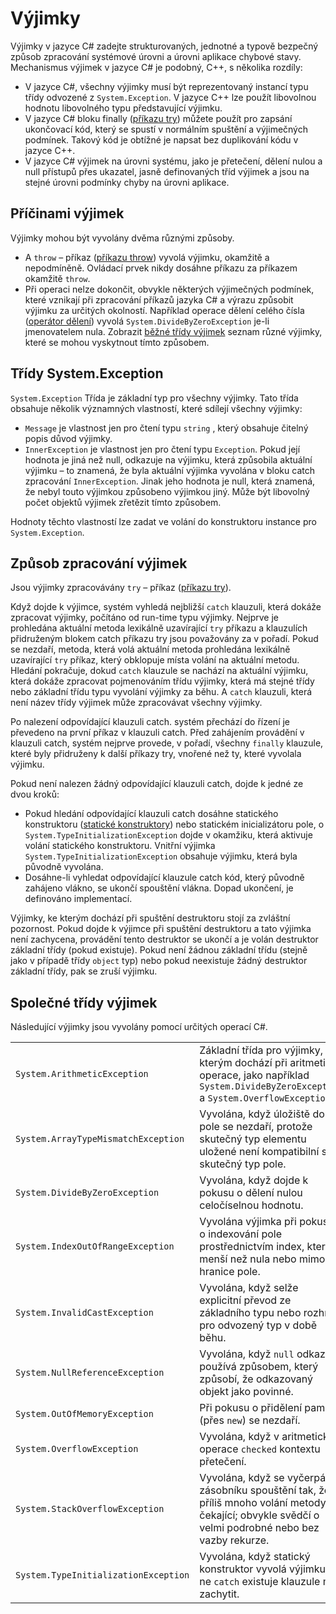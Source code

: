 # <a name="exceptions"></a>Výjimky

Výjimky v jazyce C# zadejte strukturovaných, jednotné a typově bezpečný způsob zpracování systémové úrovni a úrovni aplikace chybové stavy. Mechanismus výjimek v jazyce C# je podobný, C++, s několika rozdíly:

*  V jazyce C#, všechny výjimky musí být reprezentovaný instancí typu třídy odvozené z `System.Exception`. V jazyce C++ lze použít libovolnou hodnotu libovolného typu představující výjimku.
*  V jazyce C# bloku finally ([příkazu try](statements.md#the-try-statement)) můžete použít pro zapsání ukončovací kód, který se spustí v normálním spuštění a výjimečných podmínek. Takový kód je obtížné je napsat bez duplikování kódu v jazyce C++.
*  V jazyce C# výjimek na úrovni systému, jako je přetečení, dělení nulou a null přístupů přes ukazatel, jasně definovaných tříd výjimek a jsou na stejné úrovni podmínky chyby na úrovni aplikace.

## <a name="causes-of-exceptions"></a>Příčinami výjimek

Výjimky mohou být vyvolány dvěma různými způsoby.

*  A `throw` – příkaz ([příkazu throw](statements.md#the-throw-statement)) vyvolá výjimku, okamžitě a nepodmíněně. Ovládací prvek nikdy dosáhne příkazu za příkazem okamžitě `throw`.
*  Při operaci nelze dokončit, obvykle některých výjimečných podmínek, které vznikají při zpracování příkazů jazyka C# a výrazu způsobit výjimku za určitých okolností. Například operace dělení celého čísla ([operátor dělení](expressions.md#division-operator)) vyvolá `System.DivideByZeroException` je-li jmenovatelem nula. Zobrazit [běžné třídy výjimek](exceptions.md#common-exception-classes) seznam různé výjimky, které se mohou vyskytnout tímto způsobem.

## <a name="the-systemexception-class"></a>Třídy System.Exception

`System.Exception` Třída je základní typ pro všechny výjimky. Tato třída obsahuje několik významných vlastností, které sdílejí všechny výjimky:

*  `Message` je vlastnost jen pro čtení typu `string` , který obsahuje čitelný popis důvod výjimky.
*  `InnerException` je vlastnost jen pro čtení typu `Exception`. Pokud její hodnota je jiná než null, odkazuje na výjimku, která způsobila aktuální výjimku – to znamená, že byla aktuální výjimka vyvolána v bloku catch zpracování `InnerException`. Jinak jeho hodnota je null, která znamená, že nebyl touto výjimkou způsobeno výjimkou jiný. Může být libovolný počet objektů výjimek zřetězit tímto způsobem.

Hodnoty těchto vlastností lze zadat ve volání do konstruktoru instance pro `System.Exception`.

## <a name="how-exceptions-are-handled"></a>Způsob zpracování výjimek

Jsou výjimky zpracovávány `try` – příkaz ([příkazu try](statements.md#the-try-statement)).

Když dojde k výjimce, systém vyhledá nejbližší `catch` klauzuli, která dokáže zpracovat výjimky, počítáno od run-time typu výjimky. Nejprve je prohledána aktuální metoda lexikálně uzavírající `try` příkazu a klauzulích přidruženým blokem catch příkazu try jsou považovány za v pořadí. Pokud se nezdaří, metoda, která volá aktuální metoda prohledána lexikálně uzavírající `try` příkaz, který obklopuje místa volání na aktuální metodu. Hledání pokračuje, dokud `catch` klauzule se nachází na aktuální výjimku, která dokáže zpracovat pojmenováním třídu výjimky, která má stejné třídy nebo základní třídu typu vyvolání výjimky za běhu. A `catch` klauzuli, která není název třídy výjimek může zpracovávat všechny výjimky.

Po nalezení odpovídající klauzuli catch. systém přechází do řízení je převedeno na první příkaz v klauzuli catch. Před zahájením provádění v klauzuli catch, systém nejprve provede, v pořadí, všechny `finally` klauzule, které byly přidruženy k další příkazy try, vnořené než ty, které vyvolala výjimku.

Pokud není nalezen žádný odpovídající klauzuli catch, dojde k jedné ze dvou kroků:

*  Pokud hledání odpovídající klauzuli catch dosáhne statického konstruktoru ([statické konstruktory](classes.md#static-constructors)) nebo statickém inicializátoru pole, o `System.TypeInitializationException` dojde v okamžiku, která aktivuje volání statického konstruktoru. Vnitřní výjimka `System.TypeInitializationException` obsahuje výjimku, která byla původně vyvolána.
*  Dosáhne-li vyhledat odpovídající klauzule catch kód, který původně zahájeno vlákno, se ukončí spouštění vlákna. Dopad ukončení, je definováno implementací.

Výjimky, ke kterým dochází při spuštění destruktoru stojí za zvláštní pozornost. Pokud dojde k výjimce při spuštění destruktoru a tato výjimka není zachycena, provádění tento destruktor se ukončí a je volán destruktor základní třídy (pokud existuje). Pokud není žádnou základní třídu (stejně jako v případě třídy `object` typ) nebo pokud neexistuje žádný destruktor základní třídy, pak se zruší výjimku.

## <a name="common-exception-classes"></a>Společné třídy výjimek

Následující výjimky jsou vyvolány pomocí určitých operací C#.

|                                      |                |
|--------------------------------------|----------------|
| `System.ArithmeticException`         | Základní třída pro výjimky, ke kterým dochází při aritmetické operace, jako například `System.DivideByZeroException` a `System.OverflowException`. | 
| `System.ArrayTypeMismatchException`  | Vyvolána, když úložiště do pole se nezdaří, protože skutečný typ elementu uložené není kompatibilní s skutečný typ pole. | 
| `System.DivideByZeroException`       | Vyvolána, když dojde k pokusu o dělení nulou celočíselnou hodnotu. | 
| `System.IndexOutOfRangeException`    | Vyvolána výjimka při pokusu o indexování pole prostřednictvím index, který je menší než nula nebo mimo hranice pole. | 
| `System.InvalidCastException`        | Vyvolána, když selže explicitní převod ze základního typu nebo rozhraní pro odvozený typ v době běhu. | 
| `System.NullReferenceException`      | Vyvolána, když `null` odkaz se používá způsobem, který způsobí, že odkazovaný objekt jako povinné. | 
| `System.OutOfMemoryException`        | Při pokusu o přidělení paměti (přes `new`) se nezdaří. | 
| `System.OverflowException`           | Vyvolána, když v aritmetické operace `checked` kontextu přetečení. | 
| `System.StackOverflowException`      | Vyvolána, když se vyčerpá zásobníku spouštění tak, že příliš mnoho volání metody čekající; obvykle svědčí o velmi podrobné nebo bez vazby rekurze. | 
| `System.TypeInitializationException` | Vyvolána, když statický konstruktor vyvolá výjimku a ne `catch` existuje klauzule má zachytit. | 
